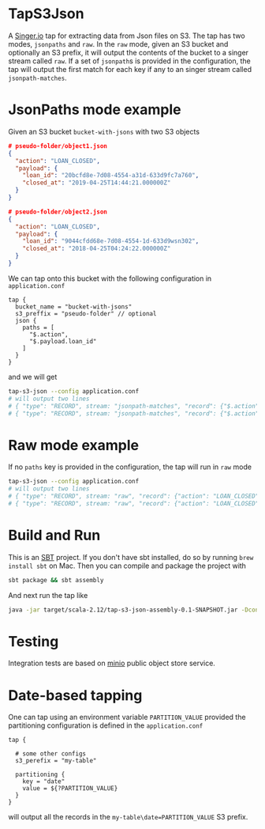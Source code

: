 # TapS3Json
A [Singer.io](https://github.com/singer-io/getting-started) tap for extracting data from Json files on S3. The tap has
two modes, `jsonpaths` and `raw`. In the `raw` mode, given an S3 bucket and optionally an S3 prefix, it will output the
contents of the bucket to a singer stream called `raw`. If a set of `jsonpath`s is provided in the configuration,
the tap will output the first match for each key if any to an singer stream called `jsonpath-matches`.

# JsonPaths mode example
Given an S3 bucket `bucket-with-jsons` with two S3 objects
```json
# pseudo-folder/object1.json
{
  "action": "LOAN_CLOSED",
  "payload": {
    "loan_id": "20bcfd8e-7d08-4554-a31d-633d9fc7a760",
    "closed_at": "2019-04-25T14:44:21.000000Z"
  }
}

# pseudo-folder/object2.json
{
  "action": "LOAN_CLOSED",
  "payload": {
    "loan_id": "9044cfdd68e-7d08-4554-1d-633d9wsn302",
    "closed_at": "2018-04-25T04:24:22.000000Z"
  }
}
```
We can tap onto this bucket with the following configuration in `application.conf`
```hocon
tap {
  bucket_name = "bucket-with-jsons"
  s3_preffix = "pseudo-folder" // optional
  json {
    paths = [
      "$.action",
      "$.payload.loan_id"
    ]
  }
}
```
and we will get
```bash
tap-s3-json --config application.conf
# will output two lines
# { "type": "RECORD", stream: "jsonpath-matches", "record": {"$.action": "LOAN_CLOSED", "$.payload.loan_id": "20bcfd8e-7d08-4554-a31d-633d9fc7a760"} }
# { "type": "RECORD", stream: "jsonpath-matches", "record": {"$.action": "LOAN_CLOSED", "$.payload.loan_id": "9044cfdd68e-7d08-4554-1d-633d9wsn302"} }
```

# Raw mode example
If no `paths` key is provided in the configuration, the tap will run in `raw` mode
```bash
tap-s3-json --config application.conf
# will output two lines
# { "type": "RECORD", stream: "raw", "record": {"action": "LOAN_CLOSED", "payload": {"loan_id": "9044cfdd68e-7d08-4554-1d-633d9wsn302", "closed_at": "2018-04-25T04:24:22.000000Z" }}}
# { "type": "RECORD", stream: "raw", "record": {"action": "LOAN_CLOSED", "payload": {"loan_id": "9044cfdd68e-7d08-4554-1d-633d9wsn302", "closed_at": "2018-04-25T04:24:22.000000Z" }}}
```

# Build and Run
This is an [SBT](https://www.scala-sbt.org/) project. If you don't have sbt installed, do so by running `brew install sbt`
on Mac. Then you can compile and package the project with
```bash
sbt package && sbt assembly
```
And next run the tap like
```bash
java -jar target/scala-2.12/tap-s3-json-assembly-0.1-SNAPSHOT.jar -Dconfig.file=application.conf
```

# Testing
Integration tests are based on [minio](https://github.com/minio/minio) public object store service.

# Date-based tapping
One can tap using an environment variable `PARTITION_VALUE` provided the partitioning configuration is defined
in the `application.conf`
```hocon
tap {

  # some other configs
  s3_perefix = "my-table"
  
  partitioning {
    key = "date"
    value = ${?PARTITION_VALUE}
  }
}
```
will output all the records in the `my-table\date=PARTITION_VALUE` S3 prefix.